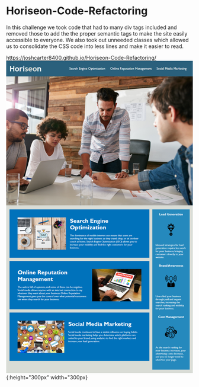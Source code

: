 # Horiseon-Code-Refactoring
In this challenge we took code that had to many div tags included and removed those to add the the proper semantic tags to make the site easily accessible to everyone. We also took out unneeded classes which allowed us to consolidate the CSS code into less lines and make it easier to read.

https://joshcarter8400.github.io/Horiseon-Code-Refactoring/
![](assets/images/Horiseon.png){:height="300px" width="300px} 

